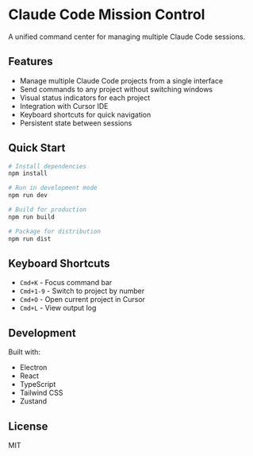 # Claude Code Mission Control

A unified command center for managing multiple Claude Code sessions.

## Features

- Manage multiple Claude Code projects from a single interface
- Send commands to any project without switching windows
- Visual status indicators for each project
- Integration with Cursor IDE
- Keyboard shortcuts for quick navigation
- Persistent state between sessions

## Quick Start

```bash
# Install dependencies
npm install

# Run in development mode
npm run dev

# Build for production
npm run build

# Package for distribution
npm run dist
```

## Keyboard Shortcuts

- `Cmd+K` - Focus command bar
- `Cmd+1-9` - Switch to project by number
- `Cmd+O` - Open current project in Cursor
- `Cmd+L` - View output log

## Development

Built with:
- Electron
- React
- TypeScript
- Tailwind CSS
- Zustand

## License

MIT